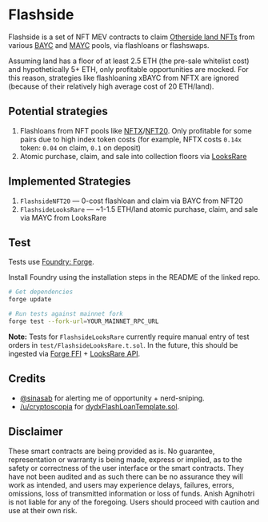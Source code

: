 # Flashside

Flashside is a set of NFT MEV contracts to claim [Otherside land NFTs](https://twitter.com/yugalabs/status/1505014986556551172) from various [BAYC](https://opensea.io/collection/boredapeyachtclub) and [MAYC](https://opensea.io/collection/mutant-ape-yacht-club) pools, via flashloans or flashswaps.

Assuming land has a floor of at least 2.5 ETH (the pre-sale whitelist cost) and hypothetically 5+ ETH, only profitable opportunities are mocked. For this reason, strategies like flashloaning xBAYC from NFTX are ignored (because of their relatively high average cost of 20 ETH/land).

## Potential strategies

1. Flashloans from NFT pools like [NFTX](https://nftx.org/)/[NFT20](https://nft20.io/). Only profitable for some pairs due to high index token costs (for example, NFTX costs `0.14x` token: `0.04` on claim, `0.1` on deposit)
2. Atomic purchase, claim, and sale into collection floors via [LooksRare](https://looksrare.org/)

## Implemented Strategies

1. `FlashsideNFT20` — 0-cost flashloan and claim via BAYC from NFT20
2. `FlashsideLooksRare` — ~1-1.5 ETH/land atomic purchase, claim, and sale via MAYC from LooksRare

## Test

Tests use [Foundry: Forge](https://github.com/gakonst/foundry).

Install Foundry using the installation steps in the README of the linked repo.

```bash
# Get dependencies
forge update

# Run tests against mainnet fork
forge test --fork-url=YOUR_MAINNET_RPC_URL
```

**Note:** Tests for `FlashsideLooksRare` currently require manual entry of test orders in `test/FlashsideLooksRare.t.sol`. In the future, this should be ingested via [Forge FFI](https://github.com/foundry-rs/foundry/blob/3f13a986e69c18ea19ce634fea00f4df6b3666b0/testdata/cheats/Ffi.t.sol) + [LooksRare API](https://looksrare.github.io/api-docs/#/Orders/OrderController.getOrders).

## Credits

- [@sinasab](https://github.com/sinasab) for alerting me of opportunity + nerd-sniping.
- [/u/cryptoscopia](https://github.com/cryptoscopia) for [dydxFlashLoanTemplate.sol](https://gist.github.com/cryptoscopia/1156a368c19a82be2d083e04376d261e).

## Disclaimer

These smart contracts are being provided as is. No guarantee, representation or warranty is being made, express or implied, as to the safety or correctness of the user interface or the smart contracts. They have not been audited and as such there can be no assurance they will work as intended, and users may experience delays, failures, errors, omissions, loss of transmitted information or loss of funds. Anish Agnihotri is not liable for any of the foregoing. Users should proceed with caution and use at their own risk.
